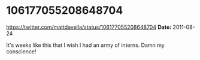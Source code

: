 # 106177055208648704
https://twitter.com/mattdavella/status/106177055208648704
**Date:** 2011-08-24

It's weeks like this that I wish I had an army of interns. Damn my conscience!
